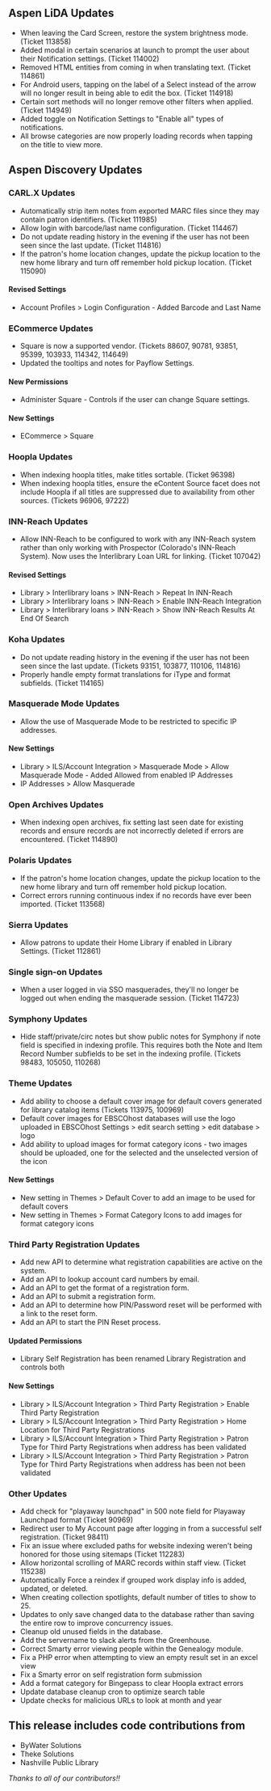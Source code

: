 ## Aspen LiDA Updates
- When leaving the Card Screen, restore the system brightness mode. (Ticket 113858)
- Added modal in certain scenarios at launch to prompt the user about their Notification settings. (Ticket 114002)
- Removed HTML entities from coming in when translating text. (Ticket 114861)
- For Android users, tapping on the label of a Select instead of the arrow will no longer result in being able to edit the box. (Ticket 114918)
- Certain sort methods will no longer remove other filters when applied. (Ticket 114949)
- Added toggle on Notification Settings to "Enable all" types of notifications.
- All browse categories are now properly loading records when tapping on the title to view more.

## Aspen Discovery Updates
### CARL.X Updates
- Automatically strip item notes from exported MARC files since they may contain patron identifiers. (Ticket 111985)
- Allow login with barcode/last name configuration. (Ticket 114467)
- Do not update reading history in the evening if the user has not been seen since the last update. (Ticket 114816)
- If the patron's home location changes, update the pickup location to the new home library and turn off remember hold pickup location. (Ticket 115090)

<div markdown="1" class="settings">

#### Revised Settings
- Account Profiles > Login Configuration - Added Barcode and Last Name
</div>

### ECommerce Updates
- Square is now a supported vendor. (Tickets 88607, 90781, 93851, 95399, 103933, 114342, 114649)
- Updated the tooltips and notes for Payflow Settings.

<div markdown="1" class="settings">

#### New Permissions
- Administer Square - Controls if the user can change Square settings.

#### New Settings
- ECommerce > Square
</div>

### Hoopla Updates
- When indexing hoopla titles, make titles sortable. (Ticket 96398)
- When indexing hoopla titles, ensure the eContent Source facet does not include Hoopla if all titles are suppressed due to availability from other sources. (Tickets 96906, 97222)

### INN-Reach Updates
- Allow INN-Reach to be configured to work with any INN-Reach system rather than only working with Prospector (Colorado's INN-Reach System). Now uses the Interlibrary Loan URL for linking. (Ticket 107042)

<div markdown="1" class="settings">

#### Revised Settings
- Library > Interlibrary loans >  INN-Reach > Repeat In INN-Reach
- Library > Interlibrary loans >  INN-Reach > Enable INN-Reach Integration
- Library > Interlibrary loans >  INN-Reach > Show INN-Reach Results At End Of Search
</div>

### Koha Updates
- Do not update reading history in the evening if the user has not been seen since the last update. (Tickets 93151, 103877, 110106, 114816)
- Properly handle empty format translations for iType and format subfields. (Ticket 114165)

### Masquerade Mode Updates
- Allow the use of Masquerade Mode to be restricted to specific IP addresses.

<div markdown="1" class="settings">

#### New Settings
- Library > ILS/Account Integration > Masquerade Mode >  Allow Masquerade Mode - Added Allowed from enabled IP Addresses
- IP Addresses > Allow Masquerade
</div>

### Open Archives Updates
- When indexing open archives, fix setting last seen date for existing records and ensure records are not incorrectly deleted if errors are encountered. (Ticket 114890)

### Polaris Updates
- If the patron's home location changes, update the pickup location to the new home library and turn off remember hold pickup location.
- Correct errors running continuous index if no records have ever been imported. (Ticket 113568) 

### Sierra Updates
- Allow patrons to update their Home Library if enabled in Library Settings. (Ticket 112861)  

### Single sign-on Updates
- When a user logged in via SSO masquerades, they'll no longer be logged out when ending the masquerade session. (Ticket 114723)

### Symphony Updates
- Hide staff/private/circ notes but show public notes for Symphony if note field is specified in indexing profile. This requires both the Note and Item Record Number subfields to be set in the indexing profile. (Tickets 98483, 105050, 110268)

### Theme Updates
- Add ability to choose a default cover image for default covers generated for library catalog items (Tickets 113975, 100969)
- Default cover images for EBSCOhost databases will use the logo uploaded in EBSCOhost Settings > edit search setting > edit database > logo
- Add ability to upload images for format category icons - two images should be uploaded, one for the selected and the unselected version of the icon

<div markdown="1" class="settings">

#### New Settings
- New setting in Themes > Default Cover to add an image to be used for default covers
- New setting in Themes > Format Category Icons to add images for format category icons
</div>

### Third Party Registration Updates
- Add new API to determine what registration capabilities are active on the system.  
- Add an API to lookup account card numbers by email. 
- Add an API to get the format of a registration form.
- Add an API to submit a registration form.
- Add an API to determine how PIN/Password reset will be performed with a link to the reset form.
- Add an API to start the PIN Reset process.

<div markdown="1" class="settings">

#### Updated Permissions
- Library Self Registration has been renamed Library Registration and controls both

#### New Settings
- Library > ILS/Account Integration > Third Party Registration >  Enable Third Party Registration
- Library > ILS/Account Integration > Third Party Registration >  Home Location for Third Party Registrations
- Library > ILS/Account Integration > Third Party Registration >  Patron Type for Third Party Registrations when address has been validated
- Library > ILS/Account Integration > Third Party Registration >  Patron Type for Third Party Registrations when address has been not been validated
</div>

### Other Updates
- Add check for "playaway launchpad" in 500 note field for Playaway Launchpad format (Ticket 90969)
- Redirect user to My Account page after logging in from a successful self registration. (Ticket 98411)
- Fix an issue where excluded paths for website indexing weren't being honored for those using sitemaps (Ticket 112283)
- Allow horizontal scrolling of MARC records within staff view. (Ticket 115238)
- Automatically Force a reindex if grouped work display info is added, updated, or deleted.
- When creating collection spotlights, default number of titles to show to 25.
- Updates to only save changed data to the database rather than saving the entire row to improve concurrency issues. 
- Cleanup old unused fields in the database.
- Add the servername to slack alerts from the Greenhouse.
- Correct Smarty error viewing people within the Genealogy module. 
- Fix a PHP error when attempting to view an empty result set in an excel view
- Fix a Smarty error on self registration form submission
- Add a format category for Bingepass to clear Hoopla extract errors
- Update database cleanup cron to optimize search table
- Update checks for malicious URLs to look at month and year

## This release includes code contributions from
- ByWater Solutions
- Theke Solutions 
- Nashville Public Library

_Thanks to all of our contributors!!_